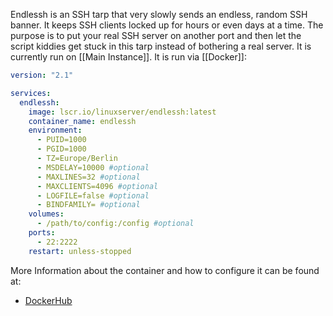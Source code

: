 Endlessh is an SSH tarp that very slowly sends an endless, random SSH banner. It keeps SSH clients locked up for hours or even days at a time. The purpose is to put your real SSH server on another port and then let the script kiddies get stuck in this tarp instead of bothering a real server.
It is currently run on [[Main Instance]].
It is run via [[Docker]]:
```yml
version: "2.1"

services:
  endlessh:
    image: lscr.io/linuxserver/endlessh:latest
    container_name: endlessh
    environment:
      - PUID=1000
      - PGID=1000
      - TZ=Europe/Berlin
      - MSDELAY=10000 #optional
      - MAXLINES=32 #optional
      - MAXCLIENTS=4096 #optional
      - LOGFILE=false #optional
      - BINDFAMILY= #optional
    volumes:
      - /path/to/config:/config #optional
    ports:
      - 22:2222
    restart: unless-stopped
```

More Information about the container and how to configure it can be found at:
- [DockerHub](https://hub.docker.com/r/linuxserver/endlessh)
